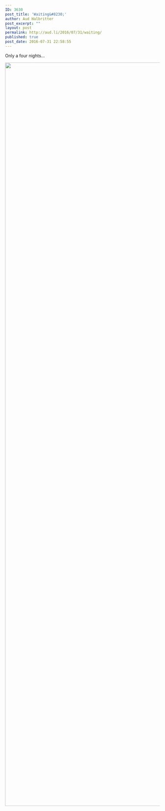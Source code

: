 ```yaml
---
ID: 3630
post_title: 'Waiting&#8230;'
author: Aud Halbritter
post_excerpt: ""
layout: post
permalink: http://aud.li/2016/07/31/waiting/
published: true
post_date: 2016-07-31 22:58:55
---
```

Only a four nights...

<a href="http://aud.li/wp-content/uploads/2016/07/img_1867.jpg"><img src="http://aud.li/wp-content/uploads/2016/07/img_1867.jpg" alt="" width="3241" height="2420" class="alignnone size-full wp-image-3629"></a>